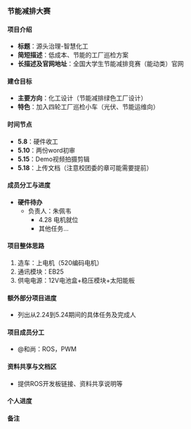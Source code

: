 ### 节能减排大赛

#### 项目介绍
- **标题**：源头治理-智慧化工
- **简短描述**：低成本、节能的工厂巡检方案
- **长描述及官网地址**：全国大学生节能减排竞赛（能动类）官网

#### 建仓目标
- **主要方向**：化工设计（节能减排绿色工厂设计）
- **特色**：加入四轮工厂巡检小车（光伏、节能运维向）

#### 时间节点
- **5.8**：硬件收工
- **5.10**：两份word初审
- **5.15**：Demo视频拍摄剪辑
- **5.18**：上传文档（注意校团委的章可能需要提前）

#### 成员分工与进度
- **硬件待办**
  - 负责人：朱佩韦
    - 4.28 电机就位
    - 其他任务...


#### 项目整体思路
1. 造车：上电机（520编码电机）
2. 通讯模块：EB25
3. 供电电源：12V电池盒+稳压模块+太阳能板

#### 额外部分项目进度
- 列出从2.24到5.24期间的具体任务及完成人

#### 项目成员分工
- @和尚：ROS，PWM


#### 资料共享与文档区
- 提供ROS开发板链接、资料共享说明等

#### 个人进度

#### 备注
